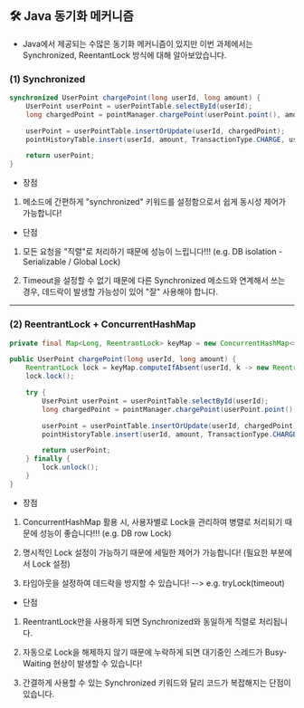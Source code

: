 ## 🛠 Java 동기화 메커니즘

- Java에서 제공되는 수많은 동기화 메커니즘이 있지만 이번 과제에서는 Synchronized, ReentantLock 방식에 대해 알아보았습니다.

### (1) Synchronized

```java
synchronized UserPoint chargePoint(long userId, long amount) {
    UserPoint userPoint = userPointTable.selectById(userId);
    long chargedPoint = pointManager.chargePoint(userPoint.point(), amount);

    userPoint = userPointTable.insertOrUpdate(userId, chargedPoint);
    pointHistoryTable.insert(userId, amount, TransactionType.CHARGE, userPoint.updateMillis());

    return userPoint;
}
```
- 장점 

1. 메소드에 간편하게 "synchronized" 키워드를 설정함으로서 쉽게 동시성 제어가 가능합니다!

- 단점 

1. 모든 요청을 "직렬"로 처리하기 때문에 성능이 느립니다!!! (e.g. DB isolation - Serializable / Global Lock) 

2. Timeout을 설정할 수 없기 때문에 다른 Synchronized 메소드와 연계해서 쓰는 경우, 데드락이 발생할 가능성이 있어 "잘" 사용해야 합니다.

---

### (2) ReentrantLock + ConcurrentHashMap

```java
private final Map<Long, ReentrantLock> keyMap = new ConcurrentHashMap<>();

public UserPoint chargePoint(long userId, long amount) {
    ReentrantLock lock = keyMap.computeIfAbsent(userId, k -> new ReentrantLock());
    lock.lock();

    try {
        UserPoint userPoint = userPointTable.selectById(userId);
        long chargedPoint = pointManager.chargePoint(userPoint.point(), amount);

        userPoint = userPointTable.insertOrUpdate(userId, chargedPoint);
        pointHistoryTable.insert(userId, amount, TransactionType.CHARGE, userPoint.updateMillis());

        return userPoint;
    } finally {
        lock.unlock();
    }
}
```
- 장점

1. ConcurrentHashMap 활용 시, 사용자별로 Lock을 관리하여 병렬로 처리되기 때문에 성능이 좋습니다!!! (e.g. DB row Lock)

2. 명시적인 Lock 설정이 가능하기 때문에 세밀한 제어가 가능합니다! (필요한 부분에서 Lock 설정)

3. 타임아웃을 설정하여 데드락을 방지할 수 있습니다! --> e.g. tryLock(timeout)

- 단점

1. ReentrantLock만을 사용하게 되면 Synchronized와 동일하게 직렬로 처리됩니다.

2. 자동으로 Lock을 해제하지 않기 때문에 누락하게 되면 대기중인 스레드가 Busy-Waiting 현상이 발생할 수 있습니다!

3. 간결하게 사용할 수 있는 Synchronized 키워드와 달리 코드가 복잡해지는 단점이 있습니다.





